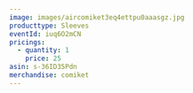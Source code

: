 ```yaml
---
image: images/aircomiket3eq4ettpu0aaasgz.jpg
producttype: Sleeves
eventId: iuq6O2mCN
pricings:
  - quantity: 1
    price: 25
asin: s-36ID35Pdn
merchandise: comiket
---
```

